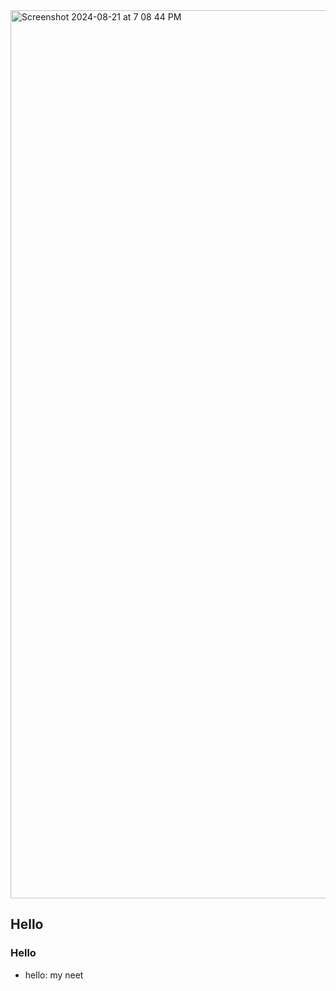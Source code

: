 <img width="1421" alt="Screenshot 2024-08-21 at 7 08 44 PM" src="https://github.com/user-attachments/assets/4c1ddd9d-a8c1-44fe-aebe-b264b67e11dd">

## Hello
### Hello
- hello: my neet
